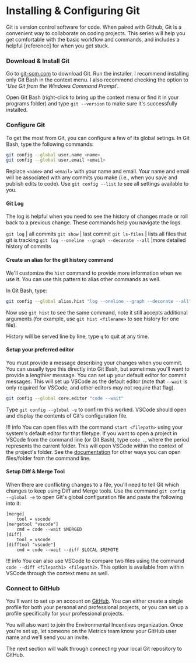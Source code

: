 # Installing & Configuring Git

Git is version control software for code. When paired with Github, Git is a convenient way to collaborate on coding projects. This series will help you get comfortable with the basic workflow and commands, and includes a helpful [reference] for when you get stuck.

### Download & Install Git

Go to [git-scm.com](git-scm.com) to download Git. Run the installer. I recommend installing only Git Bash in the context menu. I also recommend checking the option to '*Use Git from the Windows Command Prompt*'. 

Open Git Bash (right-click to bring up the context menu or find it in your programs folder) and type  `git --version` to make sure it's successfully installed.

### Configure Git

To get the most from Git, you can configure a few of its global setings. In Git Bash, type the following commands:

```bash
git config --global user.name <name> 
git config --global user.email <email>
```


Replace `<name>` and `<email>` with your name and email. Your name and email will be associated with any commits you make (i.e., when you save and publish edits to code). Use `git config --list` to see all settings available to you.

#### Git Log

The log is helpful when you need to see the history of changes made or roll back to a previous change. These commands help you navigate the logs. 

`git log` | all commits
`git show` | last commit 
`git ls-files` | lists all files that git is tracking
`git log --oneline --graph --decorate --all` |more detailed history of commits

#### Create an alias for the git history command

We'll customize the `hist` command to provide more information when we use it. You can use this pattern to alias other commands as well. 

In Git Bash, type:

```bash
git config --global alias.hist "log --oneline --graph --decorate --all"
```

Now use `git hist` to see the same command, note it still accepts additional arguments (for example, use `git hist <filename>` to see history for one file).

History will be served line by line, type `q` to quit at any time. 

#### Setup your preferred editor 

You must provide a message describing your changes when you commit. You can usually type this directly into Git Bash, but sometimes you'll want to provide a lengthier message. You can set up your default editor for commit messages. This will set up VSCode as the default editor (note that `--wait` is only required for VSCode, and other editors may not require that flag).

```bash
git config --global core.editor "code --wait"
```

Type `git config --global -e` to confirm this worked. VSCode should open and display the contents of Git's configuration file.

!!! info
    You can open files with the command `start <filepath>` using your system's default editor for that filetype. If you want to open a project in VSCode from the command line (or Git Bash), type `code .`, where the period represents the current folder. This will open VSCode within the context of the project's folder. See the [documentation](https://code.visualstudio.com/docs/editor/command-line) for other ways you can open files/folder from the command line.

#### Setup Diff & Merge Tool

When there are conflicting changes to a file, you'll need to tell Git which changes to keep using Diff and Merge tools. Use the command `git config --global -e` to open Git's global configuration file and paste the following into it:


```
[merge]
    tool = vscode
[mergetool "vscode"]
    cmd = code --wait $MERGED
[diff]
    tool = vscode
[difftool "vscode"]
    cmd = code --wait --diff $LOCAL $REMOTE
```

!!! info
    You can also use VSCode to compare two files using the command `code --diff <filepath1> <filepath2>`. This option is available from within VSCode through the context menu as well.

### Connect to GitHub

You'll want to set up an account on [GitHub](https://github.com/). You can either create a single profile for both your personal and professional projects, or you can set up a profile specifically for your professional projects.

You will also want to join the Environmental Incentives organization. Once you're set up, let someone on the Metrics team know your GitHub user name and we'll send you an invite.

The next section will walk through connecting your local Git repository to GitHub.